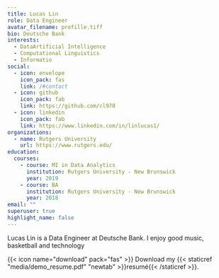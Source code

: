 ```yaml
---
title: Lucas Lin
role: Data Engineer
avatar_filename: profille.tiff
bio: Deutsche Bank
interests:
  - DataArtificial Intelligence
  - Computational Linguistics
  - Informatio
social:
  - icon: envelope
    icon_pack: fas
    link: /#contact
  - icon: github
    icon_pack: fab
    link: https://github.com/cl970
  - icon: linkedin
    icon_pack: fab
    link: https://www.linkedin.com/in/linlucas1/
organizations:
  - name: Rutgers University
    url: https://www.rutgers.edu/
education:
  courses:
    - course: MI in Data Analytics
      institution: Rutgers University - New Brunswick
      year: 2019
    - course: BA
      institution: Rutgers University - New Brunswick
      year: 2018
email: ""
superuser: true
highlight_name: false
---
```

Lucas Lin is a Data Engineer at Deutsche Bank. I enjoy good music, basketball and technology

{{< icon name="download" pack="fas" >}} Download my {{< staticref "media/demo_resume.pdf" "newtab" >}}resumé{{< /staticref >}}.
